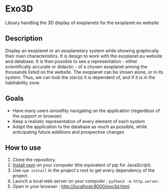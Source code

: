 # Exo3D

Library handling the 3D display of exoplanets for the exoplanet.eu website

## Description

Display an exoplanet or an exoplanetary system while showing graphically their
main characteristics. It is design to work with the exoplanet.eu website and
database. It is then possible to see a representation - either scientifically
accurate or didactic - of a chosen exoplanet among the thousands listed on the
website. The exoplanet can be shown alone, or in its system. Thus, we can look
the star(s) it is dependent of, and if it is in the habitability zone.

## Goals

- Have many users smoothly navigating on the application
  (regardless of the support or browser)
- Keep a realistic representation of every element of each system
- Adapt the application to the database as much as possible, while anticipating
  future additions and prospective changes

## How to use

1. Clone the repository.
1. [Install npm](https://docs.npmjs.com/downloading-and-installing-node-js-and-npm) on your computer (the equivalent of pip for JavaScript).
1. Use `npm install` in the project's root to get every dependency of the project.
1. Launch a local web server on your computer : `python3 -m http.server`.
1. Open in your browser : <http://localhost:8000/exo3d.html>.
